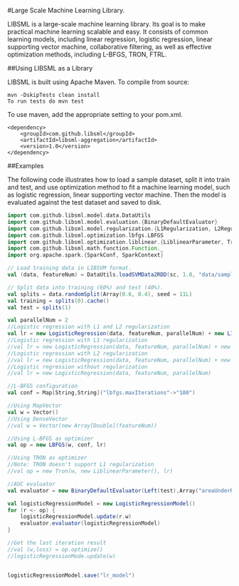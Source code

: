 #Large Scale Machine Learning Library.

LIBSML is a large-scale machine learning library. Its goal is to make practical machine learning scalable and easy.
It consists of common learning models, including linear regression, logistic regression, linear supporting vector machine,
collaborative filtering, as well as effective optimization methods, including L-BFGS, TRON, FTRL.

##Using LIBSML as a Library

LIBSML is built using Apache Maven. To compile from source:

    mvn -DskipTests clean install
    To run tests do mvn test

To use maven, add the appropriate setting to your pom.xml.

    <dependency>
        <groupId>com.github.libsml</groupId>
        <artifactId>libsml-aggregation</artifactId>
        <version>1.0</version>
    </dependency>

##Examples

The following code illustrates how to load a sample dataset, split it into train and test, and use optimization method
to fit a machine learning model, such as logistic regression, linear supporting vector machine.
Then the model is evaluated against the test dataset and saved to disk.

```scala
import com.github.libsml.model.data.DataUtils
import com.github.libsml.model.evaluation.{BinaryDefaultEvaluator}
import com.github.libsml.model.regularization.{L1Regularization, L2Regularization}
import com.github.libsml.optimization.lbfgs.LBFGS
import com.github.libsml.optimization.liblinear.{LiblinearParameter, Tron}
import com.github.libsml.math.function.Function._
import org.apache.spark.{SparkConf, SparkContext}

// Load training data in LIBSVM format.
val (data, featureNum) = DataUtils.loadSVMData2RDD(sc, 1.0, "data/sample_libsvm_data.txt")

// Split data into training (60%) and test (40%).
val splits = data.randomSplit(Array(0.6, 0.4), seed = 11L)
val training = splits(0).cache()
val test = splits(1)

val parallelNum = 2
//Logistic regression with L1 and L2 regularization
val lr = new LogisticRegression(data, featureNum, parallelNum) + new L1Regularization(1.) + new L2Regularization(1.0)
//Logistic regression with L1 regularization
//val lr = new LogisticRegression(data, featureNum, parallelNum) + new L1Regularization(1.)
//Logistic regression with L2 regularization
//val lr = new LogisticRegression(data, featureNum, parallelNum) + new L2Regularization(1.)
//Logistic regression without regularization
//val lr = new LogisticRegression(data, featureNum, parallelNum)

//L-BFGS configuration
val conf = Map[String,String]("lbfgs.maxIterations"->"100")

//Using MapVector
val w = Vector()
//Using DenseVector
//val w = Vector(new Array[Double](featureNum))

//Using L-BFGS as optimizer
val op = new LBFGS(w, conf, lr)

//Using TRON as optimizer
//Note: TRON doesn't support L1 regularization
//val op = new Tron(w, new LiblinearParameter(), lr)

//AUC evaluator
val evaluator = new BinaryDefaultEvaluator(Left(test),Array("areaUnderROC"), testOutput = Some(System.out))

val logisticRegressionModel = new LogisticRegressionModel()
for (r <- op) {
    logisticRegressionModel.update(r.w)
    evaluator.evaluator(logisticRegressionModel)
}

//Get the last iteration result
//val (w,loss) = op.optimize()
//logisticRegressionMode.update(w)


logisticRegressionModel.save("lr_model")

```

